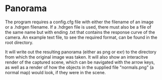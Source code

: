 # Panorama

The program requires a config.cfg file with either the filename of an image
or a .hdrgen filename. If a .hdrgen file is used, there must also be a file of
the same name but with ending .txt that contains the response curve of the
camera. An example text file, to see the required format, can be found in the
root directory.

It will write out the resulting panorama (either as png or exr) to the
directory from which the original image was taken. It will also show an
interacitve render of the captured scene, which can be navigated with the arrow
keys, as well as a render of how the objects in the supplied file
"normals.png" (a normal map) would look, if they were in the scene.
